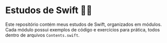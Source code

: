 # Estudos de Swift 📱🦅

Este repositório contém meus estudos de Swift, organizados em módulos. Cada módulo possui exemplos de código e exercícios para prática, todos dentro de arquivos `Contents.swift`.


